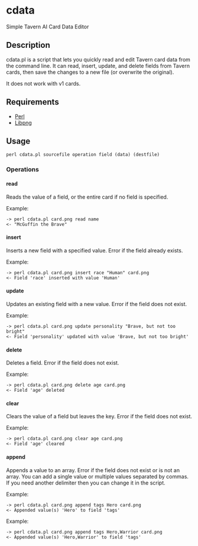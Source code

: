 # cdata
Simple Tavern AI Card Data Editor
## Description
cdata.pl is a script that lets you quickly read and edit Tavern card data from the command line. It can read, insert, update, and delete fields from Tavern cards, then save the changes to a new file (or overwrite the original).

It does not work with v1 cards.

## Requirements
* [Perl](https://www.perl.org/get.html)
* [Libpng](https://metacpan.org/dist/Image-PNG-Libpng/view/lib/Image/PNG/Libpng.pod)

## Usage
`perl cdata.pl sourcefile operation field (data) (destfile)`

### Operations
#### read
Reads the value of a field, or the entire card if no field is specified.

Example: 
```
-> perl cdata.pl card.png read name
<- "McGuffin the Brave"
```

#### insert
Inserts a new field with a specified value. Error if the field already exists.

Example:
```
-> perl cdata.pl card.png insert race "Human" card.png
<- Field 'race' inserted with value 'Human'
```

#### update
Updates an existing field with a new value. Error if the field does not exist.

Example:
```
-> perl cdata.pl card.png update personality "Brave, but not too bright"
<- Field 'personality' updated with value 'Brave, but not too bright'
```

#### delete
Deletes a field. Error if the field does not exist.

Example: 
```
-> perl cdata.pl card.png delete age card.png
<- Field 'age' deleted
```
#### clear
Clears the value of a field but leaves the key. Error if the field does not exist.

Example: 
```
-> perl cdata.pl card.png clear age card.png
<- Field 'age' cleared
```

#### append
Appends a value to an array. Error if the field does not exist or is not an array. You can add a single value or multiple values separated by commas. If you need another delimiter then you can change it in the script.

Example:
```
-> perl cdata.pl card.png append tags Hero card.png
<- Appended value(s) 'Hero' to field 'tags'
```

Example:
```
-> perl cdata.pl card.png append tags Hero,Warrior card.png
<- Appended value(s) 'Hero,Warrior' to field 'tags'
```
